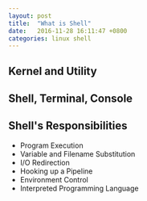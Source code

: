 ```yaml
---
layout: post
title:  "What is Shell"
date:   2016-11-28 16:11:47 +0800
categories: linux shell
---
```


## Kernel and Utility

## Shell, Terminal, Console

## Shell's Responsibilities

* Program Execution
* Variable and Filename Substitution
* I/O Redirection
* Hooking up a Pipeline
* Environment Control
* Interpreted Programming Language
